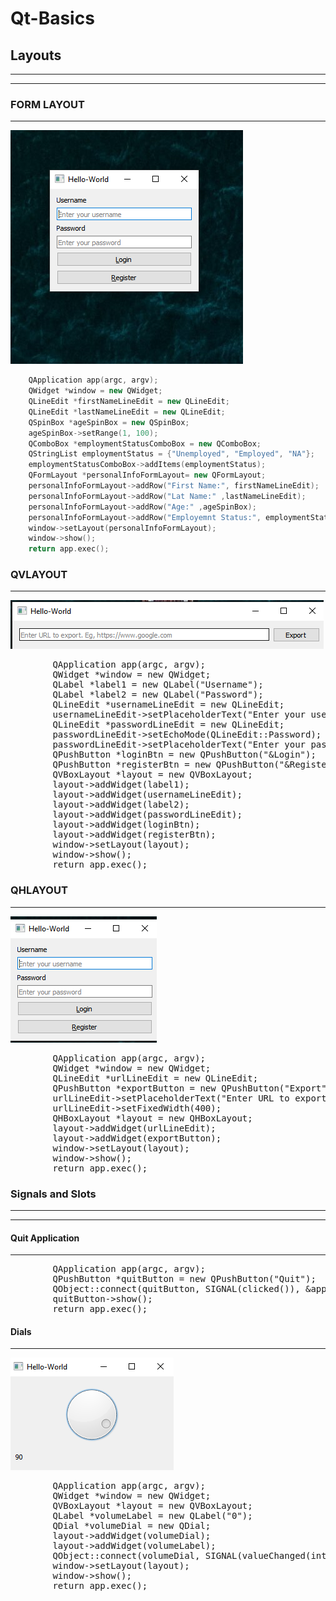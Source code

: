 # Qt-Basics
## Layouts
----------------
----------------
### FORM LAYOUT
--------------
![form](https://github.com/anuanu0-0/Qt-Basics/blob/master/img/form.png)

```cpp
    QApplication app(argc, argv);
    QWidget *window = new QWidget;
    QLineEdit *firstNameLineEdit = new QLineEdit;
    QLineEdit *lastNameLineEdit = new QLineEdit;
    QSpinBox *ageSpinBox = new QSpinBox;
    ageSpinBox->setRange(1, 100);
    QComboBox *employmentStatusComboBox = new QComboBox;
    QStringList employmentStatus = {"Unemployed", "Employed", "NA"};
    employmentStatusComboBox->addItems(employmentStatus);
    QFormLayout *personalInfoFormLayout= new QFormLayout;
    personalInfoFormLayout->addRow("First Name:", firstNameLineEdit);
    personalInfoFormLayout->addRow("Lat Name:" ,lastNameLineEdit);
    personalInfoFormLayout->addRow("Age:" ,ageSpinBox);
    personalInfoFormLayout->addRow("Employemnt Status:", employmentStatusComboBox);
    window->setLayout(personalInfoFormLayout);
    window->show();
    return app.exec();
```

    
### QVLAYOUT
--------------------
![Qvbox](https://github.com/anuanu0-0/Qt-Basics/blob/master/img/Qvbox.png)
 <pre>
        QApplication app(argc, argv);
        QWidget *window = new QWidget;
        QLabel *label1 = new QLabel("Username");
        QLabel *label2 = new QLabel("Password");
        QLineEdit *usernameLineEdit = new QLineEdit;
        usernameLineEdit->setPlaceholderText("Enter your username");
        QLineEdit *passwordLineEdit = new QLineEdit;
        passwordLineEdit->setEchoMode(QLineEdit::Password);
        passwordLineEdit->setPlaceholderText("Enter your password");
        QPushButton *loginBtn = new QPushButton("&Login");
        QPushButton *registerBtn = new QPushButton("&Register");
        QVBoxLayout *layout = new QVBoxLayout;
        layout->addWidget(label1);
        layout->addWidget(usernameLineEdit);
        layout->addWidget(label2);
        layout->addWidget(passwordLineEdit);
        layout->addWidget(loginBtn);
        layout->addWidget(registerBtn);
        window->setLayout(layout);
        window->show();
        return app.exec();
</pre>

###  QHLAYOUT
--------------------
![QHbox](https://github.com/anuanu0-0/Qt-Basics/blob/master/img/QHbox.png)
<pre>
        QApplication app(argc, argv);
        QWidget *window = new QWidget;
        QLineEdit *urlLineEdit = new QLineEdit;
        QPushButton *exportButton = new QPushButton("Export");
        urlLineEdit->setPlaceholderText("Enter URL to export. Eg, https://www.google.com");
        urlLineEdit->setFixedWidth(400);
        QHBoxLayout *layout = new QHBoxLayout;
        layout->addWidget(urlLineEdit);
        layout->addWidget(exportButton);
        window->setLayout(layout);
        window->show();
        return app.exec();
</pre>

### Signals and Slots
--------------------------
------------------------
#### Quit Application
--------------
<pre>
        QApplication app(argc, argv);
        QPushButton *quitButton = new QPushButton("Quit");
        QObject::connect(quitButton, SIGNAL(clicked()), &app, SLOT(quit()));
        quitButton->show();
        return app.exec();
</pre>

#### Dials
-----------------
![QHbox](https://github.com/anuanu0-0/Qt-Basics/blob/master/img/dials.png)
<pre>
        QApplication app(argc, argv);
        QWidget *window = new QWidget;
        QVBoxLayout *layout = new QVBoxLayout;
        QLabel *volumeLabel = new QLabel("0");
        QDial *volumeDial = new QDial;
        layout->addWidget(volumeDial);
        layout->addWidget(volumeLabel);
        QObject::connect(volumeDial, SIGNAL(valueChanged(int)), volumeLabel, SLOT(setNum(int)));
        window->setLayout(layout);
        window->show();
        return app.exec();
</pre>
